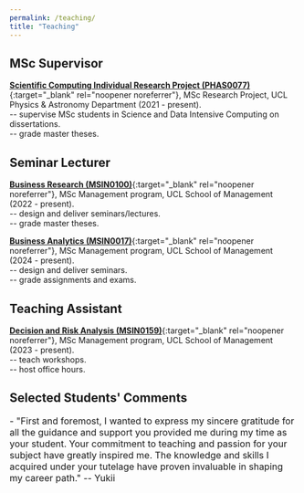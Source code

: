 ```yaml
---
permalink: /teaching/
title: "Teaching"
---
```




## MSc Supervisor
[**Scientific Computing Individual Research Project (PHAS0077)**](https://www.ucl.ac.uk/module-catalogue/modules/scientific-computing-individual-research-project-PHAS0077){:target="_blank" rel="noopener noreferrer"}, MSc Research Project, UCL Physics & Astronomy Department (2021 - present). \
-- supervise MSc students in Science and Data Intensive Computing on dissertations. \
-- grade master theses.


## Seminar Lecturer
[**Business Research (MSIN0100)**](https://www.ucl.ac.uk/module-catalogue/modules/business-research/MSIN0100){:target="_blank" rel="noopener noreferrer"}, MSc Management program, UCL School of Management (2022 - present). \
-- design and deliver seminars/lectures. \
-- grade master theses.

[**Business Analytics (MSIN0017)**](https://www.ucl.ac.uk/module-catalogue/modules/business-analytics-MSIN0017){:target="_blank" rel="noopener noreferrer"}, MSc Management program, UCL School of Management (2024 - present). \
-- design and deliver seminars. \
-- grade assignments and exams.

## Teaching Assistant
[**Decision and Risk Analysis (MSIN0159)**](https://www.ucl.ac.uk/module-catalogue/modules/decision-and-risk-analysis-MSIN0159){:target="_blank" rel="noopener noreferrer"}, MSc Management program, UCL School of Management (2023 - present). \
-- teach workshops. \
-- host office hours.

## Selected Students' Comments
<p style="font-size: 16px;"> - "First and foremost, I wanted to express my sincere gratitude for all the guidance and support you provided me during my time as your student. Your commitment to teaching and passion for your subject have greatly inspired me. The knowledge and skills I acquired under your tutelage have proven invaluable in shaping my career path." -- Yukii</p>




<!-- ## Washington University in St. Louis -->
<!-- - Pol Sci 3090: The Scientific Study of Civil War (Spring 2020) -->
<!--    - [Syllabus](/files/pdf/teaching/PS 3090 Syllabus.pdf) -->
<!-- - Pol Sci 3171: International Conflict Management & Resolution (Fall 2019) -->
<!--     - [Syllabus](/files/pdf/teaching/PS 3171 Syllabus.pdf) -->

<!-- ## The University of North Carolina at Chapel Hill -->
<!-- - Poli 281: Quantitative Research in Political Science (Spring 2019) -->
<!--    - [Syllabus](/files/pdf/teaching/POLI 281 Syllabus.pdf) -->
<!-- - Poli 891: Lab for Advanced Topics in Political Data Science (Fall 2017, Fall 2018) -->
<!--    - [Syllabus](/files/pdf/teaching/POLI 891 Syllabus.pdf) -->

<!-- ## ICPSR Summer Program -->
<!-- - Introduction to Applied Bayesian Modeling (Summer 2017) -->
<!--    - [Syllabus](/files/pdf/teaching/bayes2017.pdf) -->
